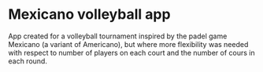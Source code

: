 # Mexicano volleyball app
App created for a volleyball tournament inspired by the padel game Mexicano (a variant of Americano), but where more flexibility was needed with respect to number of players on each court and the number of cours in each round.
